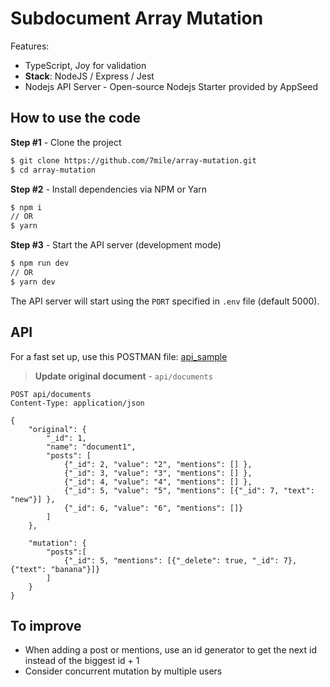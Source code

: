 
# Subdocument Array Mutation 

  Features:
  - TypeScript, Joy for validation
  - **Stack**: NodeJS / Express / Jest
  - Nodejs API Server - Open-source Nodejs Starter provided by AppSeed

## How to use the code

**Step #1** - Clone the project

```bash
$ git clone https://github.com/7mile/array-mutation.git
$ cd array-mutation
```

**Step #2** - Install dependencies via NPM or Yarn

```bash
$ npm i
// OR
$ yarn
```

**Step #3** - Start the API server (development mode)

```bash
$ npm run dev
// OR
$ yarn dev
```

The API server will start using the `PORT` specified in `.env` file (default 5000).

## API

For a fast set up, use this POSTMAN file: [api_sample](https://github.com/7mile/array-mutation/blob/main/media/array-mutation.postman_collection.json)

> **Update original document** - `api/documents`

```
POST api/documents
Content-Type: application/json

{
    "original": {
        "_id": 1,
        "name": "document1",
        "posts": [
            {"_id": 2, "value": "2", "mentions": [] },
            {"_id": 3, "value": "3", "mentions": [] },
            {"_id": 4, "value": "4", "mentions": [] },
            {"_id": 5, "value": "5", "mentions": [{"_id": 7, "text": "new"}] },
            {"_id": 6, "value": "6", "mentions": []}
        ]
    },
    
    "mutation": { 
        "posts":[ 
            {"_id": 5, "mentions": [{"_delete": true, "_id": 7}, {"text": "banana"}]}
        ] 
    }
}
```

## To improve
- When adding a post or mentions, use an id generator to get the next id instead of the biggest id + 1
- Consider concurrent mutation by multiple users
